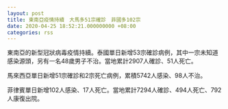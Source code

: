 ```yaml
---
layout: post
title: 東南亞疫情持續　大馬多51宗確診　菲國多102宗
date: 2020-04-25 18:52:21.000000000 +08:00
categories: rss
---
```


東南亞的新型冠狀病毒疫情持續。泰國單日新增53宗確診病例，其中一宗未知道感染源頭，另有一名48歲男子不治。當地累計2907人確診、51人死亡。

馬來西亞單日新增51宗確診和2宗死亡病例，累積5742人感染、98人不治。

菲律賓單日新增102人感染、17人死亡。當地累計7294人確診、494人死亡、792人康復出院。
